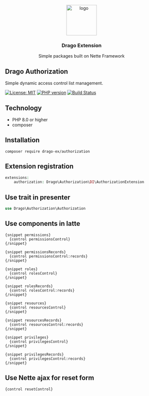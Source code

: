 <p align="center">
  <img src="https://avatars0.githubusercontent.com/u/11717487?s=400&u=40ecb522587ebbcfe67801ccb6f11497b259f84b&v=4" width="100" alt="logo">
</p>

<h3 align="center">Drago Extension</h3>
<p align="center">Simple packages built on Nette Framework</p>

## Drago Authorization
Simple dynamic access control list management.

[![License: MIT](https://img.shields.io/badge/License-MIT-yellow.svg)](https://raw.githubusercontent.com/drago-ex/authorization/master/license.md)
[![PHP version](https://badge.fury.io/ph/drago-ex%2Fauthorization.svg)](https://badge.fury.io/ph/drago-ex%2Fauthorization)
[![Build Status](https://travis-ci.com/drago-ex/authorization.svg?branch=master)](https://travis-ci.com/drago-ex/authorization)

## Technology
- PHP 8.0 or higher
- composer

## Installation
```
composer require drago-ex/authorization
```

## Extension registration
```php
extensions:
	authorization: Drago\Authorization\DI\AuthorizationExtension
```

## Use trait in presenter
```php
use Drago\Authorization\Authorization
```

## Use components in latte
```
{snippet permissions}
  {control permissionsControl}
{/snippet}

{snippet permissionsRecords}
  {control permissionsControl:records}
{/snippet}

{snippet roles}
  {control rolesControl}
{/snippet}

{snippet rolesRecords}
  {control rolesControl:records}
{/snippet}

{snippet resources}
  {control resourcesControl}
{/snippet}

{snippet resourcesRecords}
  {control resourcesControl:records}
{/snippet}

{snippet privileges}
  {control privilegesControl}
{/snippet}

{snippet privilegesRecords}
  {control privilegesControl:records}
{/snippet}
```

## Use Nette ajax for reset form
```
{control resetControl}
```
